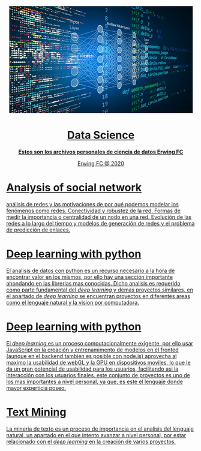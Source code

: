 <div align="center">
  <a target="_blank" href="https://www.linkedin.com/in/erwing-forero-castro-586781133">
    <img src="logo.jpg" alt="Data Science">
</div>

<div align="center">

# Data Science

**Estos son los archivos personales de ciencia de datos Erwing FC**

Erwing FC @ 2020
</div>

# Analysis of social network 

análisis de redes y las motivaciones de por qué podemos modelar los fenómenos como redes. Conectividad y robustez de la red. Formas de medir la importancia o centralidad de un nodo en una red. Evolución de las redes a lo largo del tiempo y  modelos de generación de redes y el problema de predicción de enlaces.

# Deep learning with python

El analisis de datos con python es un recurso necesario a la hora de encontrar valor en los mismos, por ello hay una sección importante ahondando en las librerias mas conocidas. Dicho analisis es requerido como parte fundamental del *deep learning* y demas proyectos similares, en el apartado de *deep learning* se encuentran proyectos en diferentes areas como el lenguaje natural y la vision por computadora.

# Deep learning with python

El *deep learning* es un proceso computacionalmente exigente, por ello usar JavaScript en la creación y entrenamimento de modelos en el fronted (aunque en el backend tambien es posible con node.js) aprovecha al maximo la usabilidad de webGL y la GPU en dispositivos moviles, lo que le da un gran potencial de usabilidad para los usuarios, facilitando asi la interacción con los usuarios finales, este conjunto de proyectos es uno de los mas importantes a nivel personal, ya que, es este el lenguaje donde mayor experticia poseo.

# Text Mining 

La mineria de texto es un proceso de importancia en el analisis del lenguaje natural, un apartado en el que intento avanzar a nivel personal, por estar relacionado con el *deep learning* en la creación de varios proyectos.



